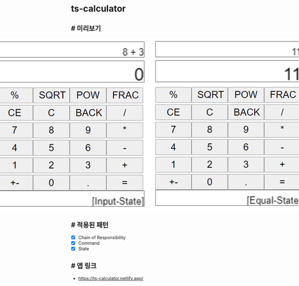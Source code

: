 # ts-calculator

## # 미리보기

<div style="display: flex; justify-content: center">
  <img src="./ts-calculator1.PNG">
  <img src="./ts-calculator2.PNG">
</div>

## # 적용된 패턴

- [x] Chain of Responsibility
- [x] Command
- [x] State

## # 앱 링크

- https://ts-calculator.netlify.app/
